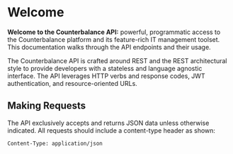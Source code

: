 # Welcome

**Welcome to the Counterbalance API:** powerful, programmatic access to the Counterbalance platform and its feature-rich IT management toolset. This documentation walks through the API endpoints and their usage. 

The Counterbalance API is crafted around REST and the REST architectural style to provide developers with a stateless and language ­agnostic interface. The API leverages HTTP verbs and response codes, JWT authentication, and resource-oriented URLs.

## Making Requests
The API exclusively accepts and returns JSON data unless otherwise indicated. All requests should include a content-type header as shown:

```
Content-Type: application/json
```